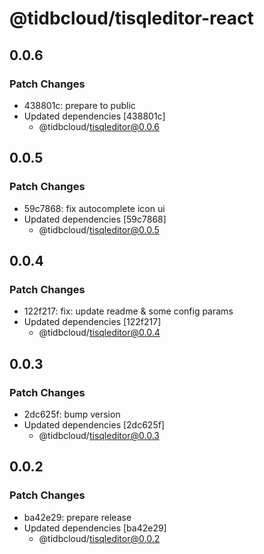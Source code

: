 # @tidbcloud/tisqleditor-react

## 0.0.6

### Patch Changes

- 438801c: prepare to public
- Updated dependencies [438801c]
  - @tidbcloud/tisqleditor@0.0.6

## 0.0.5

### Patch Changes

- 59c7868: fix autocomplete icon ui
- Updated dependencies [59c7868]
  - @tidbcloud/tisqleditor@0.0.5

## 0.0.4

### Patch Changes

- 122f217: fix: update readme & some config params
- Updated dependencies [122f217]
  - @tidbcloud/tisqleditor@0.0.4

## 0.0.3

### Patch Changes

- 2dc625f: bump version
- Updated dependencies [2dc625f]
  - @tidbcloud/tisqleditor@0.0.3

## 0.0.2

### Patch Changes

- ba42e29: prepare release
- Updated dependencies [ba42e29]
  - @tidbcloud/tisqleditor@0.0.2
